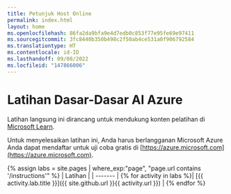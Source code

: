 ```yaml
---
title: Petunjuk Host Online
permalink: index.html
layout: home
ms.openlocfilehash: 86fa2da9bfa9e4d7edb0c853f77e95fe69e97411
ms.sourcegitcommit: 3fc8440b350b498c2f50ab4ce531a0f906792584
ms.translationtype: HT
ms.contentlocale: id-ID
ms.lasthandoff: 09/08/2022
ms.locfileid: "147866006"
---
```

# <a name="azure-ai-fundamentals-exercises"></a>Latihan Dasar-Dasar AI Azure

Latihan langsung ini dirancang untuk mendukung konten pelatihan di [Microsoft Learn](https://docs.microsoft.com/training/).

Untuk menyelesaikan latihan ini, Anda harus berlangganan Microsoft Azure Anda dapat mendaftar untuk uji coba gratis di [https://azure.microsoft.com](https://azure.microsoft.com).

{% assign labs = site.pages | where_exp:"page", "page.url contains '/instructions'" %}
| Latihan |
| ------- | 
{% for activity in labs  %}| [{{ activity.lab.title }}]({{ site.github.url }}{{ activity.url }}) |
{% endfor %}
